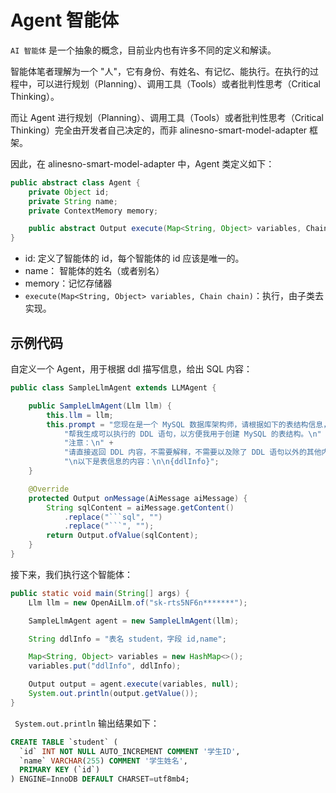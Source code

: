 # Agent 智能体

`AI 智能体` 是一个抽象的概念，目前业内也有许多不同的定义和解读。

智能体笔者理解为一个 "人"，它有身份、有姓名、有记忆、能执行。在执行的过程中，可以进行规划（Planning）、调用工具（Tools）或者批判性思考（Critical Thinking）。

而让 Agent 进行规划（Planning）、调用工具（Tools）或者批判性思考（Critical Thinking）完全由开发者自己决定的，而非 alinesno-smart-model-adapter 框架。

因此，在 alinesno-smart-model-adapter 中，Agent 类定义如下：

```java
public abstract class Agent {
    private Object id;
    private String name;
    private ContextMemory memory;

    public abstract Output execute(Map<String, Object> variables, Chain chain);
}
```

- id: 定义了智能体的 id，每个智能体的 id 应该是唯一的。
- name： 智能体的姓名（或者别名）
- memory：记忆存储器
- `execute(Map<String, Object> variables, Chain chain)`：执行，由子类去实现。

## 示例代码

自定义一个 Agent，用于根据 ddl 描写信息，给出 SQL 内容：

```java
public class SampleLlmAgent extends LLMAgent {

    public SampleLlmAgent(Llm llm) {
        this.llm = llm;
        this.prompt = "您现在是一个 MySQL 数据库架构师，请根据如下的表结构信息，" +
            "帮我生成可以执行的 DDL 语句，以方便我用于创建 MySQL 的表结构。\n" +
            "注意：\n" +
            "请直接返回 DDL 内容，不需要解释，不需要以及除了 DDL 语句以外的其他内容。\n" +
            "\n以下是表信息的内容：\n\n{ddlInfo}";
    }

    @Override
    protected Output onMessage(AiMessage aiMessage) {
        String sqlContent = aiMessage.getContent()
            .replace("```sql", "")
            .replace("```", "");
        return Output.ofValue(sqlContent);
    }
}
```
接下来，我们执行这个智能体：

```java
public static void main(String[] args) {
    Llm llm = new OpenAiLlm.of("sk-rts5NF6n*******");

    SampleLlmAgent agent = new SampleLlmAgent(llm);

    String ddlInfo = "表名 student，字段 id,name";

    Map<String, Object> variables = new HashMap<>();
    variables.put("ddlInfo", ddlInfo);

    Output output = agent.execute(variables, null);
    System.out.println(output.getValue());
}
```

` System.out.println` 输出结果如下：

```sql
CREATE TABLE `student` (
  `id` INT NOT NULL AUTO_INCREMENT COMMENT '学生ID',
  `name` VARCHAR(255) COMMENT '学生姓名',
  PRIMARY KEY (`id`)
) ENGINE=InnoDB DEFAULT CHARSET=utf8mb4;
```
